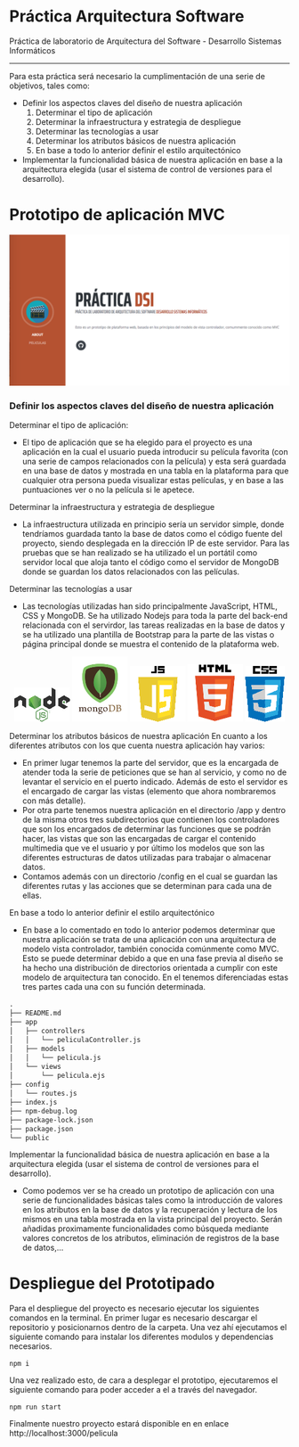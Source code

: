 # Práctica Arquitectura Software
Práctica de laboratorio de Arquitectura del Software - Desarrollo Sistemas Informáticos 
***
Para esta práctica será necesario la cumplimentación de una serie de objetivos, tales como:

* Definir los aspectos claves del diseño de nuestra aplicación
    1. Determinar el tipo de aplicación
    2. Determinar la infraestructura y estrategia de despliegue
    3. Determinar las tecnologías a usar
    4. Determinar los atributos básicos de nuestra aplicación
    5. En base a todo lo anterior definir el estilo arquitectónico
* Implementar la funcionalidad básica de nuestra aplicación en base a la arquitectura elegida (usar el sistema de control de versiones para el desarrollo).

# Prototipo de aplicación MVC
![captura](https://github.com/DarwinGonzalez/PracticaArqSoftDSI/blob/master/public/img/prototipo.png?raw=true)

### Definir los aspectos claves del diseño de nuestra aplicación

Determinar el tipo de aplicación:
* El tipo de aplicación que se ha elegido para el proyecto es una aplicación en la cual el usuario pueda introducir su película favorita (con una serie de campos relacionados con la película)
  y esta será guardada en una base de datos y mostrada en una tabla en la plataforma para que cualquier otra persona pueda visualizar estas películas, y en base a las puntuaciones 
  ver o no la película si le apetece.

Determinar la infraestructura y estrategia de despliegue
* La infraestructura utilizada en principio sería un servidor simple, donde tendríamos guardada tanto la base de datos como el código fuente del proyecto, siendo 
  desplegada en la dirección IP de este servidor. Para las pruebas que se han realizado se ha utilizado el un portátil como servidor local que aloja tanto el código como el servidor 
  de MongoDB donde se guardan los datos relacionados con las películas.

Determinar las tecnologías a usar
* Las tecnologías utilizadas han sido principalmente JavaScript, HTML, CSS y MongoDB. Se ha utilizado Nodejs para toda la parte del back-end relacionada con el servirdor, las tareas realizadas en la base de datos 
  y se ha utilizado una plantilla de Bootstrap para la parte de las vistas o página principal donde se muestra el contenido de la plataforma web.

<p align="center">
 
<img src="https://github.com/DarwinGonzalez/PracticaArqSoftDSI/blob/master/public/img/1200px-Node.js_logo.svg.png?raw=true">
<img src="https://github.com/DarwinGonzalez/PracticaArqSoftDSI/blob/master/public/img/mongodb.png?raw=true">
<img src="https://github.com/DarwinGonzalez/PracticaArqSoftDSI/blob/master/public/img/js-logo.png?raw=true">
<img src="https://github.com/DarwinGonzalez/PracticaArqSoftDSI/blob/master/public/img/images.png?raw=true">
<img src="https://github.com/DarwinGonzalez/PracticaArqSoftDSI/blob/master/public/img/CSS.3.svg.png?raw=true">
 
</p>

Determinar los atributos básicos de nuestra aplicación
En cuanto a los diferentes atributos con los que cuenta nuestra aplicación hay varios:
* En primer lugar tenemos la parte del servidor, que es la encargada de atender toda la serie de peticiones que se han al servicio, y como no de levantar el servicio en el puerto indicado. Además de esto el servidor
  es el encargado de cargar las vistas (elemento que ahora nombraremos con más detalle). 
* Por otra parte tenemos nuestra aplicación en el directorio /app y dentro de la misma otros tres subdirectorios que contienen los controladores que son los encargados de determinar las funciones que se podrán hacer,
  las vistas que son las encargadas de cargar el contenido multimedia que ve el usuario y por último los modelos que son las
  diferentes estructuras de datos utilizadas para trabajar o almacenar datos.
* Contamos además con un directorio /config en el cual se guardan las diferentes rutas y las acciones que se determinan para cada una de ellas.

En base a todo lo anterior definir el estilo arquitectónico
* En base a lo comentado en todo lo anterior podemos determinar que nuestra aplicación se trata de una aplicación con una arquitectura de modelo vista controlador, también
  conocida comúnmente como MVC. Esto se puede determinar debido a que en una fase previa al diseño se ha hecho una distribución de directorios orientada a cumplir con este modelo de 
  arquitectura tan conocido. En el tenemos diferenciadas estas tres partes cada una con su función determinada.
  
 ```
.
├── README.md
├── app
│   ├── controllers
│   │   └── peliculaController.js
│   ├── models
│   │   └── pelicula.js
│   └── views
│       └── pelicula.ejs
├── config
│   └── routes.js
├── index.js
├── npm-debug.log
├── package-lock.json
├── package.json
└── public
```

Implementar la funcionalidad básica de nuestra aplicación en base a la arquitectura elegida (usar el sistema de control de versiones para el desarrollo).
* Como podemos ver se ha creado un prototipo de aplicación con una serie de funcionalidades básicas tales como la introducción de valores en los atributos en la base de datos y la recuperación y lectura de los mismos en una tabla mostrada en la vista principal del proyecto. Serán añadidas proximamente funcionalidades como búsqueda mediante valores concretos de los atributos, eliminación de registros de la base de datos,...


# Despliegue del Prototipado

Para el despliegue del proyecto es necesario ejecutar los siguientes comandos en la terminal. En primer lugar es necesario descargar el repositorio y posicionarnos dentro de la carpeta. Una vez ahí ejecutamos el siguiente comando para instalar los diferentes modulos y dependencias necesarios.
````
npm i
````
Una vez realizado esto, de cara a desplegar el prototipo, ejecutaremos el siguiente comando para poder acceder a el a través del navegador.

````
npm run start
````

Finalmente nuestro proyecto estará disponible en en enlace http://localhost:3000/pelicula

